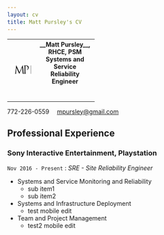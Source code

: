 ```yaml
---
layout: cv
title: Matt Pursley's CV
---
```


<table style="width:40%">
  <tr>
    <th><img src="assets/matt pursley resume logo v2 cropped.png" width="200"></th>
    <th>__Matt Pursley__, RHCE, PSM<br>Systems and Service Reliability Engineer<br><br><br></th> 
  </tr>
</table>

  
<div id="webaddress">
<i class="fi-telephone"></i>
772-226-0559
<i class="fi-mail" style="margin-left:1em"></i>
<a href="mpursley@gmail.com">mpursley@gmail.com</a>
</div>

## Professional Experience

### __Sony Interactive Entertainment, Playstation__
```Nov 2016 - Present``` : _SRE - Site Reliability Engineer_

* Systems and Service Monitoring and Reliability
  * sub item1
  * sub item2
* Systems and Infrastructure Deployment
  * test mobile edit
* Team and Project Management
  * test2 mobile edit
